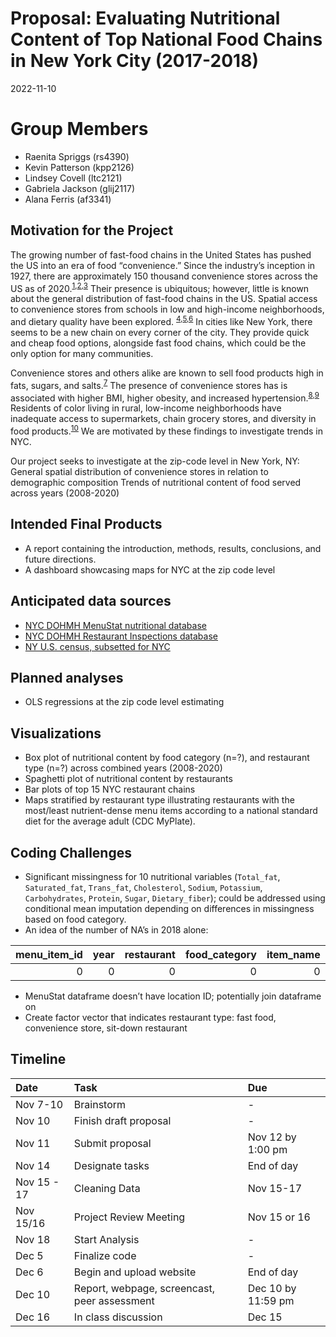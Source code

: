Proposal: Evaluating Nutritional Content of Top National Food Chains in
New York City (2017-2018)
================
2022-11-10

# Group Members

-   Raenita Spriggs (rs4390)
-   Kevin Patterson (kpp2126)
-   Lindsey Covell (ltc2121)
-   Gabriela Jackson (glij2117)
-   Alana Ferris (af3341)

## Motivation for the Project

The growing number of fast-food chains in the United States has pushed
the US into an era of food “convenience.” Since the industry’s inception
in 1927, there are approximately 150 thousand convenience stores across
the US as of
2020.<sup>[1](https://www.emerald.com/insight/content/doi/10.1108/EUM0000000002953/full/html),[2](https://www.statista.com/topics/3869/convenience-stores-in-the-us/),[3](https://www.convenience.org/Research/FactSheets/IndustryStoreCount)</sup>
Their presence is ubiquitous; however, little is known about the general
distribution of fast-food chains in the US. Spatial access to
convenience stores from schools in low and high-income neighborhoods,
and dietary quality have been explored.
<sup>[4](https://escholarship.org/uc/item/93f0g6z8),[5](https://link.springer.com/article/10.1007/s12061-013-9095-6),[6](https://www.frontiersin.org/articles/10.3389/fpubh.2022.857754/full)</sup>
In cities like New York, there seems to be a new chain on every corner
of the city. They provide quick and cheap food options, alongside fast
food chains, which could be the only option for many communities.

Convenience stores and others alike are known to sell food products high
in fats, sugars, and
salts.<sup>[7](https://pubmed.ncbi.nlm.nih.gov/22898159/)</sup> The
presence of convenience stores has is associated with higher BMI, higher
obesity, and increased
hypertension.<sup>[8](https://pubmed.ncbi.nlm.nih.gov/16530621/),[9](https://pubmed.ncbi.nlm.nih.gov/17884578/)</sup>
Residents of color living in rural, low-income neighborhoods have
inadequate access to supermarkets, chain grocery stores, and diversity
in food
products.<sup>[10](https://www.ajpmonline.org/article/S0749-3797(08)00838-6/fulltext)</sup>
We are motivated by these findings to investigate trends in NYC.

Our project seeks to investigate at the zip-code level in New York, NY:
General spatial distribution of convenience stores in relation to
demographic composition Trends of nutritional content of food served
across years (2008-2020)

## Intended Final Products

-   A report containing the introduction, methods, results, conclusions,
    and future directions.
-   A dashboard showcasing maps for NYC at the zip code level

## Anticipated data sources

-   [NYC DOHMH MenuStat nutritional
    database](https://www.menustat.org/data.html)
-   [NYC DOHMH Restaurant Inspections
    database](https://data.cityofnewyork.us/Health/Restaurants-rolled-up-/59dk-tdhz/data)
-   [NY U.S. census, subsetted for
    NYC](https://www.nyc.gov/site/doh/data/data-sets/new-york-city-health-and-nutrition-examination-survey-documentation.page)

## Planned analyses

-   OLS regressions at the zip code level estimating

## Visualizations

-   Box plot of nutritional content by food category (n=?), and
    restaurant type (n=?) across combined years (2008-2020)
-   Spaghetti plot of nutritional content by restaurants
-   Bar plots of top 15 NYC restaurant chains
-   Maps stratified by restaurant type illustrating restaurants with the
    most/least nutrient-dense menu items according to a national
    standard diet for the average adult (CDC MyPlate).

## Coding Challenges

-   Significant missingness for 10 nutritional variables (`Total_fat`,
    `Saturated_fat`, `Trans_fat`, `Cholesterol`, `Sodium`, `Potassium`,
    `Carbohydrates`, `Protein`, `Sugar`, `Dietary_fiber`); could be
    addressed using conditional mean imputation depending on differences
    in missingness based on food category.
-   An idea of the number of NA’s in 2018 alone:

| menu_item_id | year | restaurant | food_category | item_name | item_description | serving_size | serving_size_text | serving_size_unit | serving_size_household | calories | total_fat | saturated_fat | trans_fat | cholesterol | sodium | potassium | carbohydrates | protein | sugar | dietary_fiber | calories_100g | total_fat_100g | saturated_fat_100g | trans_fat_100g | cholesterol_100g | sodium_100g | potassium_100g | carbohydrates_100g | protein_100g | sugar_100g | dietary_fiber_100g | calories_text | total_fat_text | saturated_fat_text | trans_fat_text | cholesterol_text | sodium_text | potassium_text | carbohydrates_text | protein_text | sugar_text | dietary_fiber_text | kids_meal | limited_time_offer | regional | shareable |
|-------------:|-----:|-----------:|--------------:|----------:|-----------------:|-------------:|------------------:|------------------:|-----------------------:|---------:|----------:|--------------:|----------:|------------:|-------:|----------:|--------------:|--------:|------:|--------------:|--------------:|---------------:|-------------------:|---------------:|-----------------:|------------:|---------------:|-------------------:|-------------:|-----------:|-------------------:|--------------:|---------------:|-------------------:|---------------:|-----------------:|------------:|---------------:|-------------------:|-------------:|-----------:|-------------------:|----------:|-------------------:|---------:|----------:|
|            0 |    0 |          0 |             0 |         0 |                0 |        18237 |             30120 |             18225 |                  22061 |     3496 |      3695 |          3708 |      5147 |        4089 |   3572 |     29682 |          3867 |    3899 |  4080 |          4195 |         18545 |          18675 |              18677 |          19534 |            18739 |       18552 |          29855 |              18721 |        18745 |      18667 |              18786 |         29950 |          30120 |              30120 |          30120 |            29967 |       30120 |          30120 |              29833 |        29933 |      29883 |              29786 |         0 |                  0 |        0 |         0 |

-   MenuStat dataframe doesn’t have location ID; potentially join
    dataframe on
-   Create factor vector that indicates restaurant type: fast food,
    convenience store, sit-down restaurant

## Timeline

| Date        | Task                                         | Due                |
|:------------|:---------------------------------------------|:-------------------|
| Nov 7-10    | Brainstorm                                   | \-                 |
| Nov 10      | Finish draft proposal                        | \-                 |
| Nov 11      | Submit proposal                              | Nov 12 by 1:00 pm  |
| Nov 14      | Designate tasks                              | End of day         |
| Nov 15 - 17 | Cleaning Data                                | Nov 15-17          |
| Nov 15/16   | Project Review Meeting                       | Nov 15 or 16       |
| Nov 18      | Start Analysis                               | \-                 |
| Dec 5       | Finalize code                                | \-                 |
| Dec 6       | Begin and upload website                     | End of day         |
| Dec 10      | Report, webpage, screencast, peer assessment | Dec 10 by 11:59 pm |
| Dec 16      | In class discussion                          | Dec 15             |
